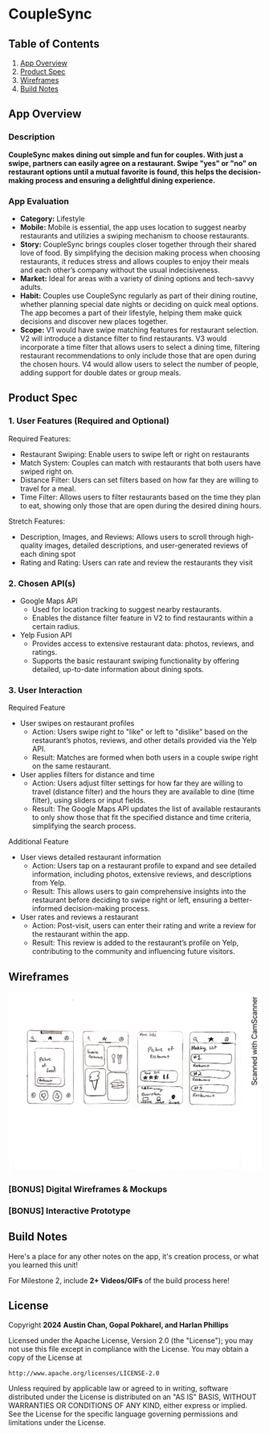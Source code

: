 # **CoupleSync**

## Table of Contents

1. [App Overview](#App-Overview)
1. [Product Spec](#Product-Spec)
1. [Wireframes](#Wireframes)
1. [Build Notes](#Build-Notes)

## App Overview

### Description 

**CoupleSync makes dining out simple and fun for couples. With just a swipe, partners can easily agree on a restaurant. Swipe "yes" or "no" on restaurant options until a mutual favorite is found, this helps the decision-making process and ensuring a delightful dining experience.**

### App Evaluation

<!-- Evaluation of your app across the following attributes -->

- **Category:** Lifestyle
- **Mobile:** Mobile is essential, the app uses location to suggest nearby restaurants and utilizies a swiping mechanism to choose restaurants. 
- **Story:** CoupleSync brings couples closer together through their shared love of food. By simplifying the decision making process when choosing restaurants, it reduces stress and allows couples to enjoy their meals and each other’s company without the usual indecisiveness.
- **Market:** Ideal for areas with a variety of dining options and tech-savvy adults.
- **Habit:** Couples use CoupleSync regularly as part of their dining routine, whether planning special date nights or deciding on quick meal options. The app becomes a part of their lifestyle, helping them make quick decisions and discover new places together.
- **Scope:** V1 would have swipe matching features for restaurant selection. V2 will introduce a distance filter to find restaurants. V3 would incorporate a time filter that allows users to select a dining time, filtering restaurant recommendations to only include those that are open during the chosen hours. V4 would allow users to select the number of people, adding support for double dates or group meals. 

## Product Spec

### 1. User Features (Required and Optional)

Required Features:

- Restaurant Swiping: Enable users to swipe left or right on restaurants 
- Match System: Couples can match with restaurants that both users have swiped right on.
- Distance Filter: Users can set filters based on how far they are willing to travel for a meal.
- Time Filter: Allows users to filter restaurants based on the time they plan to eat, showing only those that are open during the desired dining hours.

Stretch Features:

- Description, Images, and Reviews: Allows users to scroll through high-quality images, detailed descriptions, and user-generated reviews of each dining spot 
- Rating and Rating: Users can rate and review the restaurants they visit

### 2. Chosen API(s)

- Google Maps API
  - Used for location tracking to suggest nearby restaurants.
  - Enables the distance filter feature in V2 to find restaurants within a certain radius.
- Yelp Fusion API
    - Provides access to extensive restaurant data: photos, reviews, and ratings.
    - Supports the basic restaurant swiping functionality by offering detailed, up-to-date information about dining spots.

### 3. User Interaction

Required Feature

- User swipes on restaurant profiles
  - Action: Users swipe right to "like" or left to "dislike" based on the restaurant’s photos, reviews, and other details provided via the Yelp API.
  - Result: Matches are formed when both users in a couple swipe right on the same restaurant. 
- User applies filters for distance and time
  - Action: Users adjust filter settings for how far they are willing to travel (distance filter) and the hours they are available to dine (time filter), using sliders or input fields.
  - Result: The Google Maps API updates the list of available restaurants to only show those that fit the specified distance and time criteria, simplifying the search process.

Additional Feature

- User views detailed restaurant information
    - Action: Users tap on a restaurant profile to expand and see detailed information, including photos, extensive reviews, and descriptions from Yelp.
    - Result: This allows users to gain comprehensive insights into the restaurant before deciding to swipe right or left, ensuring a better-informed decision-making process.
- User rates and reviews a restaurant
    - Action: Post-visit, users can enter their rating and write a review for the restaurant within the app.
    - Result: This review is added to the restaurant’s profile on Yelp, contributing to the community and influencing future visitors.

## Wireframes

<!-- Add picture of your hand sketched wireframes in this section -->
![](wireframe-1.png)

### [BONUS] Digital Wireframes & Mockups

### [BONUS] Interactive Prototype

## Build Notes

Here's a place for any other notes on the app, it's creation 
process, or what you learned this unit!  

For Milestone 2, include **2+ Videos/GIFs** of the build process here!

## License

Copyright **2024** **Austin Chan, Gopal Pokharel, and Harlan Phillips**

Licensed under the Apache License, Version 2.0 (the "License");
you may not use this file except in compliance with the License.
You may obtain a copy of the License at

    http://www.apache.org/licenses/LICENSE-2.0

Unless required by applicable law or agreed to in writing, software
distributed under the License is distributed on an "AS IS" BASIS,
WITHOUT WARRANTIES OR CONDITIONS OF ANY KIND, either express or implied.
See the License for the specific language governing permissions and
limitations under the License.
